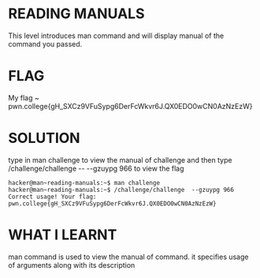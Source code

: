 # READING MANUALS 

This level introduces man command and will display manual of the command you passed.

# FLAG

My flag ~ pwn.college{gH_SXCz9VFuSypg6DerFcWkvr6J.QX0EDO0wCN0AzNzEzW}


# SOLUTION

type in man challenge to view the manual of challenge
and then type /challenge/challenge -- --gzuypg 966 to view the flag 


```
hacker@man~reading-manuals:~$ man challenge
hacker@man~reading-manuals:~$ /challenge/challenge  --gzuypg 966
Correct usage! Your flag: pwn.college{gH_SXCz9VFuSypg6DerFcWkvr6J.QX0EDO0wCN0AzNzEzW}
```

# WHAT I LEARNT

man command is used to view the manual of command. it specifies usage of arguments along with its description

